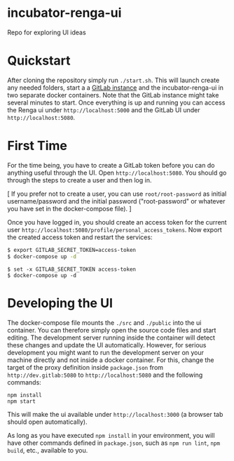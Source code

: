 # incubator-renga-ui

Repo for exploring UI ideas

# Quickstart
After cloning the repository simply run `./start.sh`. This will launch create any needed folders, start a
a [GitLab instance](https://hub.docker.com/r/gitlab/gitlab-ce/) and the incubator-renga-ui in two separate docker containers.
Note that the GitLab instance might take several minutes to start. Once everything is up and running you can access
the Renga ui under `http://localhost:5000` and the GitLab UI under `http://localhost:5080`.

# First Time
For the time being, you have to create a GitLab token before you can do anything useful through the UI.
Open `http://localhost:5080`. You should go through the steps to create a user and then log in.

\[ If you prefer not to create a user, you can use `root/root-password` as initial username/password and the initial password ("root-password" or whatever you have set
in the docker-compose file). \]

Once you have logged in, you should create an access token for the current user
`http://localhost:5080/profile/personal_access_tokens`. Now export the created access token and restart the services:

```bash
$ export GITLAB_SECRET_TOKEN=access-token
$ docker-compose up -d
```

```fish
$ set -x GITLAB_SECRET_TOKEN access-token
$ docker-compose up -d
```

# Developing the UI
The docker-compose file mounts the `./src` and `./public` into the ui container. You can therefore simply open the source
code files and start editing. The development server running inside the container will detect these changes and update
the UI automatically. However, for serious development you might want to run the development server on your machine directly
and not inside a docker container. For this, change the target of the proxy definition inside `package.json` from
`http://dev.gitlab:5080` to `http://localhost:5080` and the following commands:
```
npm install
npm start
```
This will make the ui available under `http://localhost:3000` (a browser tab should open automatically).

As long as you have executed `npm install` in your environment, you will have other commands defined in `package.json`,
such as `npm run lint`, `npm build`, etc., available to you.
